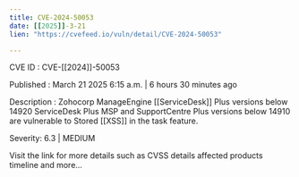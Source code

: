 ```yaml
---
title: CVE-2024-50053
date: [[2025]]-3-21
lien: "https://cvefeed.io/vuln/detail/CVE-2024-50053"

---
```


CVE ID : CVE-[[2024]]-50053

Published :  March 21
2025
6:15 a.m. | 6 hours
30 minutes ago

Description : Zohocorp ManageEngine [[ServiceDesk]] Plus versions below 14920
ServiceDesk Plus MSP and SupportCentre Plus versions below 14910 are vulnerable to Stored [[XSS]] in the task feature.

Severity: 6.3 | MEDIUM

Visit the link for more details
such as CVSS details
affected products
timeline
and more...

